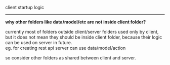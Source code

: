 client startup logic

---

**why other folders like data/model/etc are not inside client folder?**

currently most of folders outside client/server folders used only by client,  
but it does not mean they should be inside client folder, because
their logic can be used on server in future.  
eg. for creating rest api server can use data/model/action

so consider other folders as shared between client and server.
